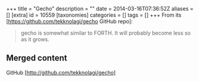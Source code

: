 +++
title = "Gecho"
description = ""
date = 2014-03-16T07:36:52Z
aliases = []
[extra]
id = 10559
[taxonomies]
categories = []
tags = []
+++
From its [https://github.com/tekknolagi/gecho GitHub repo]:
<blockquote>gecho is somewhat similar to FORTH. It will probably become less so as it grows.</blockquote>


## Merged content


GitHub [http://github.com/tekknolagi/gecho]
